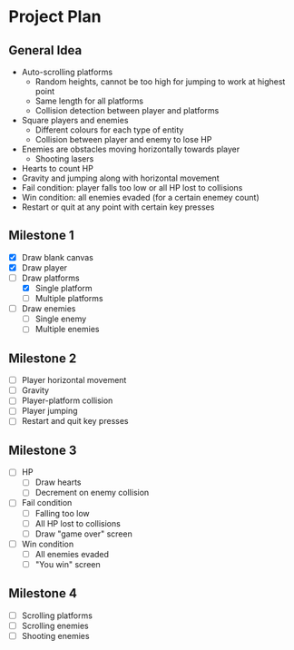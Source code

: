 # Project Plan

## General Idea

- Auto-scrolling platforms
  - Random heights, cannot be too high for jumping to work at highest point
  - Same length for all platforms
  - Collision detection between player and platforms
- Square players and enemies
  - Different colours for each type of entity
  - Collision between player and enemy to lose HP
- Enemies are obstacles moving horizontally towards player
  - Shooting lasers
- Hearts to count HP
- Gravity and jumping along with horizontal movement
- Fail condition: player falls too low or all HP lost to collisions
- Win condition: all enemies evaded (for a certain enemey count)
- Restart or quit at any point with certain key presses

## Milestone 1

- [x] Draw blank canvas
- [x] Draw player
- [ ] Draw platforms
  - [x] Single platform
  - [ ] Multiple platforms
- [ ] Draw enemies
  - [ ] Single enemy
  - [ ] Multiple enemies

## Milestone 2

- [ ] Player horizontal movement
- [ ] Gravity
- [ ] Player-platform collision
- [ ] Player jumping
- [ ] Restart and quit key presses

## Milestone 3

- [ ] HP
  - [ ] Draw hearts
  - [ ] Decrement on enemy collision
- [ ] Fail condition
  - [ ] Falling too low
  - [ ] All HP lost to collisions
  - [ ] Draw "game over" screen
- [ ] Win condition
  - [ ] All enemies evaded
  - [ ] "You win" screen

## Milestone 4

- [ ] Scrolling platforms
- [ ] Scrolling enemies
- [ ] Shooting enemies
